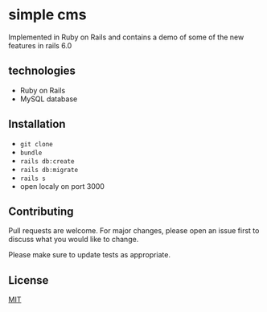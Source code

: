 # simple cms

Implemented in Ruby on Rails and contains a demo of some of the new features in rails 6.0

## technologies
- Ruby on Rails
- MySQL database

## Installation

- `git clone`
- `bundle`
- `rails db:create`
- `rails db:migrate`
- `rails s`
- open localy on port 3000

## Contributing
Pull requests are welcome. For major changes, please open an issue first to discuss what you would like to change.

Please make sure to update tests as appropriate.

## License
[MIT](https://choosealicense.com/licenses/mit/)